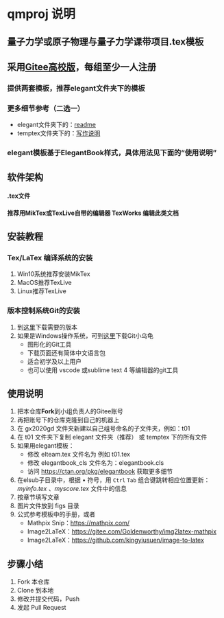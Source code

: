 # qmproj 说明
## 量子力学或原子物理与量子力学课带项目.tex模板
## 采用[Gitee高校版](https://gitee.com/education)，每组至少一人注册
### 提供两套模板，推荐elegant文件夹下的模板
### 更多细节参考（二选一）
- elegant文件夹下的：[readme](elegant/readme.md)
- temptex文件夹下的：[写作说明](temptex/写作说明.md)
### elegant模板基于ElegantBook样式，具体用法见下面的“使用说明”

## 软件架构

#### .tex文件

#### 推荐用MikTex或TexLive自带的编辑器 **TexWorks** 编辑此类文档


## 安装教程

### Tex/LaTex 编译系统的安装

1.  Win10系统推荐安装MikTex
1.  MacOS推荐TexLive
1.  Linux推荐TexLive

### 版本控制系统Git的安装

1.  到[这里](https://git-scm.com/download)下载需要的版本
1.  如果是Windows操作系统，可到[这里](https://tortoisegit.org/download/)下载Git小乌龟
    - 图形化的Git工具
    - 下载页面还有简体中文语言包
    - 适合初学及以上用户
    - 也可以使用 vscode 或sublime text 4 等编辑器的git工具

## 使用说明

1.  把本仓库**Fork**到小组负责人的Gitee账号
1.  再把账号下的仓库克隆到自己的机器上
1.  在 gx2020gd 文件夹新建以自己组号命名的子文件夹，例如：t01
1.  在 t01 文件夹下复制 elegant 文件夹（推荐） 或 temptex 下的所有文件
1.  如果用elegant模板：
    - 修改 elteam.tex 文件名为 例如 t01.tex
    - 修改 elegantbook_cls 文件名为：elegantbook.cls
    - 访问 https://ctan.org/pkg/elegantbook 获取更多细节
1.  在elsub子目录中，根据 • 符号，用 `Ctrl` `Tab` 组合键跳转相应位置更新：*myinfo.tex* 、*myscore.tex* 文件中的信息
1.  按章节填写文章
1.  图片文件放到 figs 目录
1.  公式参考模板中的手册，或者
    - Mathpix Snip：https://mathpix.com/
    - Image2LaTeX：https://gitee.com/Goldenworthy/img2latex-mathpix
    - Image2LaTeX：https://github.com/kingyiusuen/image-to-latex

## 步骤小结

1.  Fork 本仓库
1.  Clone 到本地
1.  修改并提交代码，Push
1.  发起 Pull Request


